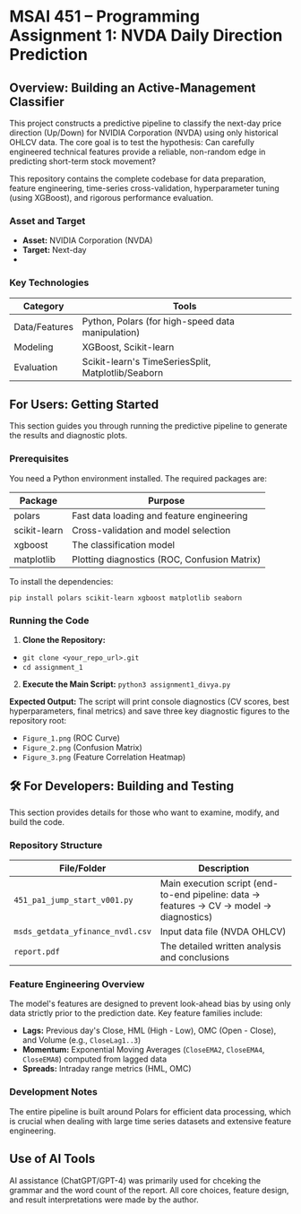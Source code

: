 # MSAI 451 – Programming Assignment 1: NVDA Daily Direction Prediction

## Overview: Building an Active-Management Classifier

This project constructs a predictive pipeline to classify the next-day price direction (Up/Down) for NVIDIA Corporation (NVDA) using only historical OHLCV data. The core goal is to test the hypothesis: Can carefully engineered technical features provide a reliable, non-random edge in predicting short-term stock movement?

This repository contains the complete codebase for data preparation, feature engineering, time-series cross-validation, hyperparameter tuning (using XGBoost), and rigorous performance evaluation.

### Asset and Target

- **Asset:** NVIDIA Corporation (NVDA)
- **Target:** Next-day
- 
### Key Technologies

| Category | Tools |
|----------|-------|
| Data/Features | Python, Polars (for high-speed data manipulation) |
| Modeling | XGBoost, Scikit-learn |
| Evaluation | Scikit-learn's TimeSeriesSplit, Matplotlib/Seaborn |

## For Users: Getting Started

This section guides you through running the predictive pipeline to generate the results and diagnostic plots.

### Prerequisites

You need a Python environment installed. The required packages are:

| Package | Purpose |
|---------|---------|
| polars | Fast data loading and feature engineering |
| scikit-learn | Cross-validation and model selection |
| xgboost | The classification model |
| matplotlib | Plotting diagnostics (ROC, Confusion Matrix) |

To install the dependencies:

`pip install polars scikit-learn xgboost matplotlib seaborn`


### Running the Code

1. **Clone the Repository:**

- `git clone <your_repo_url>.git`
- `cd assignment_1`


2. **Execute the Main Script:**
`python3 assignment1_divya.py`


**Expected Output:** The script will print console diagnostics (CV scores, best hyperparameters, final metrics) and save three key diagnostic figures to the repository root:
- `Figure_1.png` (ROC Curve)
- `Figure_2.png` (Confusion Matrix)
- `Figure_3.png` (Feature Correlation Heatmap)

## 🛠️ For Developers: Building and Testing

This section provides details for those who want to examine, modify, and build the code.

### Repository Structure

| File/Folder | Description |
|-------------|-------------|
| `451_pa1_jump_start_v001.py` | Main execution script (end-to-end pipeline: data → features → CV → model → diagnostics) |
| `msds_getdata_yfinance_nvdl.csv` | Input data file (NVDA OHLCV) |
| `report.pdf` | The detailed written analysis and conclusions |

### Feature Engineering Overview 

The model's features are designed to prevent look-ahead bias by using only data strictly prior to the prediction date. Key feature families include:

- **Lags:** Previous day's Close, HML (High - Low), OMC (Open - Close), and Volume (e.g., `CloseLag1..3`)
- **Momentum:** Exponential Moving Averages (`CloseEMA2`, `CloseEMA4`, `CloseEMA8`) computed from lagged data
- **Spreads:** Intraday range metrics (HML, OMC)

### Development Notes

The entire pipeline is built around Polars for efficient data processing, which is crucial when dealing with large time series datasets and extensive feature engineering.


## Use of AI Tools

AI assistance (ChatGPT/GPT-4) was primarily used for chceking the grammar and the word count of the report. All core  choices, feature design, and result interpretations were made by the author.
